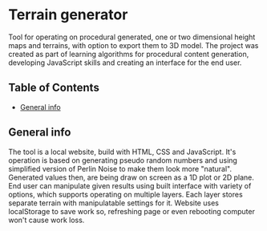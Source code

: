 # Terrain generator
Tool for operating on procedural generated, one or two dimensional height maps and terrains, with option to export them to 3D model.
The project was created as part of learning algorithms for procedural content generation, developing JavaScript skills and creating an interface for the end user.

## Table of Contents
* [General info](#general-info)

## General info
The tool is a local website, build with HTML, CSS and JavaScript. It's operation is based on generating pseudo random numbers and using simplified version of Perlin Noise to make them look more "natural". Generated values then, are being draw on screen as a 1D plot or 2D plane. End user can manipulate given results using built interface with variety of options, which supports operating on multiple layers. Each layer stores separate terrain with manipulatable settings for it. Website uses localStorage to save work so, refreshing page or even rebooting computer won't cause work loss.
